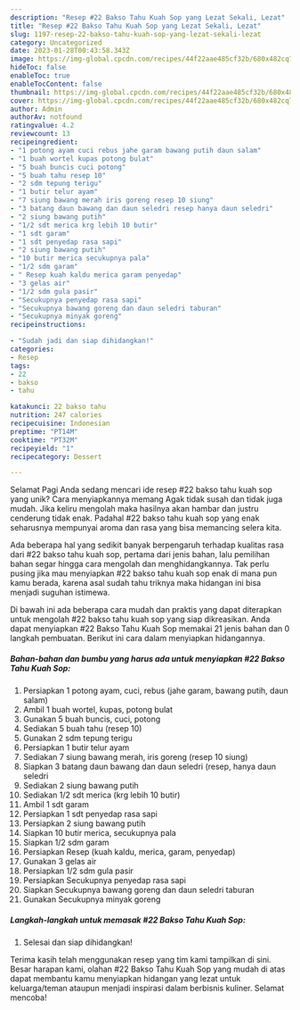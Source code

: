 ```yaml
---
description: "Resep #22 Bakso Tahu Kuah Sop yang Lezat Sekali, Lezat"
title: "Resep #22 Bakso Tahu Kuah Sop yang Lezat Sekali, Lezat"
slug: 1197-resep-22-bakso-tahu-kuah-sop-yang-lezat-sekali-lezat
category: Uncategorized
date: 2023-01-28T00:43:58.343Z
image: https://img-global.cpcdn.com/recipes/44f22aae485cf32b/680x482cq70/22-bakso-tahu-kuah-sop-foto-resep-utama.jpg
hideToc: false
enableToc: true
enableTocContent: false
thumbnail: https://img-global.cpcdn.com/recipes/44f22aae485cf32b/680x482cq70/22-bakso-tahu-kuah-sop-foto-resep-utama.jpg
cover: https://img-global.cpcdn.com/recipes/44f22aae485cf32b/680x482cq70/22-bakso-tahu-kuah-sop-foto-resep-utama.jpg
author: Admin
authorAv: notfound
ratingvalue: 4.2
reviewcount: 13
recipeingredient:
- "1 potong ayam cuci rebus jahe garam bawang putih daun salam"
- "1 buah wortel kupas potong bulat"
- "5 buah buncis cuci potong"
- "5 buah tahu resep 10"
- "2 sdm tepung terigu"
- "1 butir telur ayam"
- "7 siung bawang merah iris goreng resep 10 siung"
- "3 batang daun bawang dan daun seledri resep hanya daun seledri"
- "2 siung bawang putih"
- "1/2 sdt merica krg lebih 10 butir"
- "1 sdt garam"
- "1 sdt penyedap rasa sapi"
- "2 siung bawang putih"
- "10 butir merica secukupnya pala"
- "1/2 sdm garam"
- " Resep kuah kaldu merica garam penyedap"
- "3 gelas air"
- "1/2 sdm gula pasir"
- "Secukupnya penyedap rasa sapi"
- "Secukupnya bawang goreng dan daun seledri taburan"
- "Secukupnya minyak goreng"
recipeinstructions:

- "Sudah jadi dan siap dihidangkan!"
categories:
- Resep
tags:
- 22
- bakso
- tahu

katakunci: 22 bakso tahu 
nutrition: 247 calories
recipecuisine: Indonesian
preptime: "PT14M"
cooktime: "PT32M"
recipeyield: "1"
recipecategory: Dessert

---
```



Selamat Pagi Anda sedang mencari ide resep #22 bakso tahu kuah sop yang unik? Cara menyiapkannya memang Agak tidak susah dan tidak juga mudah. Jika keliru mengolah maka hasilnya akan hambar dan justru cenderung tidak enak. Padahal #22 bakso tahu kuah sop yang enak seharusnya mempunyai aroma dan rasa yang bisa memancing selera kita.




Ada beberapa hal yang sedikit banyak berpengaruh terhadap kualitas rasa dari #22 bakso tahu kuah sop, pertama dari jenis bahan, lalu pemilihan bahan segar hingga cara mengolah dan menghidangkannya. Tak perlu pusing jika mau menyiapkan #22 bakso tahu kuah sop enak di mana pun kamu berada, karena asal sudah tahu triknya maka hidangan ini bisa menjadi suguhan istimewa.


Di bawah ini ada beberapa cara mudah dan praktis yang dapat diterapkan untuk mengolah #22 bakso tahu kuah sop yang siap dikreasikan. Anda dapat menyiapkan #22 Bakso Tahu Kuah Sop memakai 21 jenis bahan dan 0 langkah pembuatan. Berikut ini cara dalam menyiapkan hidangannya.

<!--inarticleads1-->

##### Bahan-bahan dan bumbu yang harus ada untuk menyiapkan #22 Bakso Tahu Kuah Sop:

1. Persiapkan 1 potong ayam, cuci, rebus (jahe garam, bawang putih, daun salam)
1. Ambil 1 buah wortel, kupas, potong bulat
1. Gunakan 5 buah buncis, cuci, potong
1. Sediakan 5 buah tahu (resep 10)
1. Gunakan 2 sdm tepung terigu
1. Persiapkan 1 butir telur ayam
1. Sediakan 7 siung bawang merah, iris goreng (resep 10 siung)
1. Siapkan 3 batang daun bawang dan daun seledri (resep, hanya daun seledri
1. Sediakan 2 siung bawang putih
1. Sediakan 1/2 sdt merica (krg lebih 10 butir)
1. Ambil 1 sdt garam
1. Persiapkan 1 sdt penyedap rasa sapi
1. Persiapkan 2 siung bawang putih
1. Siapkan 10 butir merica, secukupnya pala
1. Siapkan 1/2 sdm garam
1. Persiapkan  Resep (kuah kaldu, merica, garam, penyedap)
1. Gunakan 3 gelas air
1. Persiapkan 1/2 sdm gula pasir
1. Persiapkan Secukupnya penyedap rasa sapi
1. Siapkan Secukupnya bawang goreng dan daun seledri taburan
1. Gunakan Secukupnya minyak goreng




<!--inarticleads2-->

##### Langkah-langkah untuk memasak #22 Bakso Tahu Kuah Sop:


1. Selesai dan siap dihidangkan!



Terima kasih telah menggunakan resep yang tim kami tampilkan di sini. Besar harapan kami, olahan #22 Bakso Tahu Kuah Sop yang mudah di atas dapat membantu kamu menyiapkan hidangan yang lezat untuk keluarga/teman ataupun menjadi inspirasi dalam berbisnis kuliner. Selamat mencoba!
